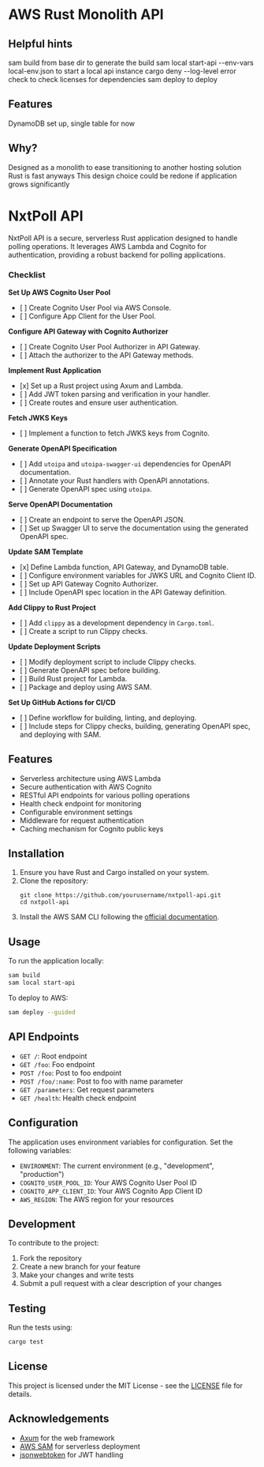 # AWS Rust Monolith API

## Helpful hints

sam build from base dir to generate the build
sam local start-api --env-vars local-env.json to start a local api instance
cargo deny --log-level error check to check licenses for dependencies
sam deploy to deploy

## Features

DynamoDB set up, single table for now

## Why?

Designed as a monolith to ease transitioning to another hosting solution
Rust is fast anyways
This design choice could be redone if application grows significantly

# NxtPoll API

NxtPoll API is a secure, serverless Rust application designed to handle polling operations. It leverages AWS Lambda and Cognito for authentication, providing a robust backend for polling applications.

### Checklist

**Set Up AWS Cognito User Pool**

- \[ \] Create Cognito User Pool via AWS Console.
- \[ \] Configure App Client for the User Pool.

**Configure API Gateway with Cognito Authorizer**

- \[ \] Create Cognito User Pool Authorizer in API Gateway.
- \[ \] Attach the authorizer to the API Gateway methods.

**Implement Rust Application**

- \[x\] Set up a Rust project using Axum and Lambda.
- \[ \] Add JWT token parsing and verification in your handler.
- \[ \] Create routes and ensure user authentication.

**Fetch JWKS Keys**

- \[ \] Implement a function to fetch JWKS keys from Cognito.

**Generate OpenAPI Specification**

- \[ \] Add `utoipa` and `utoipa-swagger-ui` dependencies for OpenAPI documentation.
- \[ \] Annotate your Rust handlers with OpenAPI annotations.
- \[ \] Generate OpenAPI spec using `utoipa`.

**Serve OpenAPI Documentation**

- \[ \] Create an endpoint to serve the OpenAPI JSON.
- \[ \] Set up Swagger UI to serve the documentation using the generated OpenAPI spec.

**Update SAM Template**

- \[x\] Define Lambda function, API Gateway, and DynamoDB table.
- \[ \] Configure environment variables for JWKS URL and Cognito Client ID.
- \[ \] Set up API Gateway Cognito Authorizer.
- \[ \] Include OpenAPI spec location in the API Gateway definition.

**Add Clippy to Rust Project**

- \[ \] Add `clippy` as a development dependency in `Cargo.toml`.
- \[ \] Create a script to run Clippy checks.

**Update Deployment Scripts**

- \[ \] Modify deployment script to include Clippy checks.
- \[ \] Generate OpenAPI spec before building.
- \[ \] Build Rust project for Lambda.
- \[ \] Package and deploy using AWS SAM.

**Set Up GitHub Actions for CI/CD**

- \[ \] Define workflow for building, linting, and deploying.
- \[ \] Include steps for Clippy checks, building, generating OpenAPI spec, and deploying with SAM.

## Features

- Serverless architecture using AWS Lambda
- Secure authentication with AWS Cognito
- RESTful API endpoints for various polling operations
- Health check endpoint for monitoring
- Configurable environment settings
- Middleware for request authentication
- Caching mechanism for Cognito public keys

## Installation

1. Ensure you have Rust and Cargo installed on your system.
1. Clone the repository:
   ```
   git clone https://github.com/yourusername/nxtpoll-api.git
   cd nxtpoll-api
   ```
1. Install the AWS SAM CLI following the [official documentation](https://docs.aws.amazon.com/serverless-application-model/latest/developerguide/serverless-sam-cli-install.html).

## Usage

To run the application locally:

```bash
sam build
sam local start-api
```

To deploy to AWS:

```bash
sam deploy --guided
```

## API Endpoints

- `GET /`: Root endpoint
- `GET /foo`: Foo endpoint
- `POST /foo`: Post to foo endpoint
- `POST /foo/:name`: Post to foo with name parameter
- `GET /parameters`: Get request parameters
- `GET /health`: Health check endpoint

## Configuration

The application uses environment variables for configuration. Set the following variables:

- `ENVIRONMENT`: The current environment (e.g., "development", "production")
- `COGNITO_USER_POOL_ID`: Your AWS Cognito User Pool ID
- `COGNITO_APP_CLIENT_ID`: Your AWS Cognito App Client ID
- `AWS_REGION`: The AWS region for your resources

## Development

To contribute to the project:

1. Fork the repository
1. Create a new branch for your feature
1. Make your changes and write tests
1. Submit a pull request with a clear description of your changes

## Testing

Run the tests using:

```bash
cargo test
```

## License

This project is licensed under the MIT License - see the [LICENSE](LICENSE) file for details.

## Acknowledgements

- [Axum](https://github.com/tokio-rs/axum) for the web framework
- [AWS SAM](https://aws.amazon.com/serverless/sam/) for serverless deployment
- [jsonwebtoken](https://github.com/Keats/jsonwebtoken) for JWT handling
